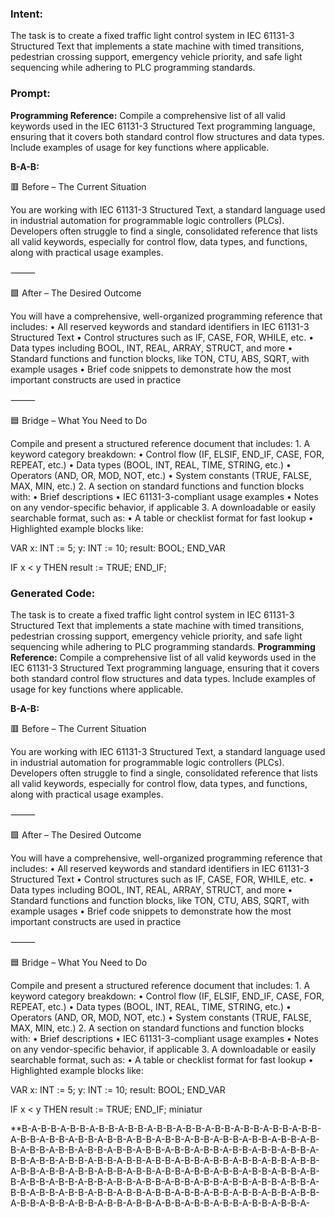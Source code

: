 ### Intent:
The task is to create a fixed traffic light control system in IEC 61131-3 Structured Text that implements a state machine with timed transitions, pedestrian crossing support, emergency vehicle priority, and safe light sequencing while adhering to PLC programming standards.

### Prompt:
**Programming Reference:**
Compile a comprehensive list of all valid keywords used in the IEC 61131-3 Structured Text programming language, ensuring that it covers both standard control flow structures and data types. Include examples of usage for key functions where applicable.

**B-A-B:**

🟥 Before – The Current Situation

You are working with IEC 61131-3 Structured Text, a standard language used in industrial automation for programmable logic controllers (PLCs). Developers often struggle to find a single, consolidated reference that lists all valid keywords, especially for control flow, data types, and functions, along with practical usage examples.

⸻

🟩 After – The Desired Outcome

You will have a comprehensive, well-organized programming reference that includes:
	•	All reserved keywords and standard identifiers in IEC 61131-3 Structured Text
	•	Control structures such as IF, CASE, FOR, WHILE, etc.
	•	Data types including BOOL, INT, REAL, ARRAY, STRUCT, and more
	•	Standard functions and function blocks, like TON, CTU, ABS, SQRT, with example usages
	•	Brief code snippets to demonstrate how the most important constructs are used in practice

⸻

🟦 Bridge – What You Need to Do

Compile and present a structured reference document that includes:
	1.	A keyword category breakdown:
	•	Control flow (IF, ELSIF, END_IF, CASE, FOR, REPEAT, etc.)
	•	Data types (BOOL, INT, REAL, TIME, STRING, etc.)
	•	Operators (AND, OR, MOD, NOT, etc.)
	•	System constants (TRUE, FALSE, MAX, MIN, etc.)
	2.	A section on standard functions and function blocks with:
	•	Brief descriptions
	•	IEC 61131-3-compliant usage examples
	•	Notes on any vendor-specific behavior, if applicable
	3.	A downloadable or easily searchable format, such as:
	•	A table or checklist format for fast lookup
	•	Highlighted example blocks like:

 VAR
  x: INT := 5;
  y: INT := 10;
  result: BOOL;
END_VAR

IF x < y THEN
  result := TRUE;
END_IF;

### Generated Code:
The task is to create a fixed traffic light control system in IEC 61131-3 Structured Text that implements a state machine with timed transitions, pedestrian crossing support, emergency vehicle priority, and safe light sequencing while adhering to PLC programming standards.
**Programming Reference:**
Compile a comprehensive list of all valid keywords used in the IEC 61131-3 Structured Text programming language, ensuring that it covers both standard control flow structures and data types. Include examples of usage for key functions where applicable.

**B-A-B:**

🟥 Before – The Current Situation

You are working with IEC 61131-3 Structured Text, a standard language used in industrial automation for programmable logic controllers (PLCs). Developers often struggle to find a single, consolidated reference that lists all valid keywords, especially for control flow, data types, and functions, along with practical usage examples.

⸻

🟩 After – The Desired Outcome

You will have a comprehensive, well-organized programming reference that includes:
	•	All reserved keywords and standard identifiers in IEC 61131-3 Structured Text
	•	Control structures such as IF, CASE, FOR, WHILE, etc.
	•	Data types including BOOL, INT, REAL, ARRAY, STRUCT, and more
	•	Standard functions and function blocks, like TON, CTU, ABS, SQRT, with example usages
	•	Brief code snippets to demonstrate how the most important constructs are used in practice

⸻

🟦 Bridge – What You Need to Do

Compile and present a structured reference document that includes:
	1.	A keyword category breakdown:
	•	Control flow (IF, ELSIF, END_IF, CASE, FOR, REPEAT, etc.)
	•	Data types (BOOL, INT, REAL, TIME, STRING, etc.)
	•	Operators (AND, OR, MOD, NOT, etc.)
	•	System constants (TRUE, FALSE, MAX, MIN, etc.)
	2.	A section on standard functions and function blocks with:
	•	Brief descriptions
	•	IEC 61131-3-compliant usage examples
	•	Notes on any vendor-specific behavior, if applicable
	3.	A downloadable or easily searchable format, such as:
	•	A table or checklist format for fast lookup
	•	Highlighted example blocks like:

 VAR
  x: INT := 5;
  y: INT := 10;
  result: BOOL;
END_VAR

IF x < y THEN
  result := TRUE;
END_IF;
 miniatur

**B-A-B-B-A-B-B-A-B-B-A-B-B-A-B-B-A-B-B-A-B-B-A-B-B-A-B-B-A-B-B-A-B-B-A-B-B-A-B-B-A-B-B-A-B-B-A-B-B-A-B-B-A-B-B-A-B-B-A-B-B-A-B-B-A-B-B-A-B-B-A-B-B-A-B-B-A-B-B-A-B-B-A-B-B-A-B-B-A-B-B-A-B-B-A-B-B-A-B-B-A-B-B-A-B-B-A-B-B-A-B-B-A-B-B-A-B-B-A-B-B-A-B-B-A-B-B-A-B-B-A-B-B-A-B-B-A-B-B-A-B-B-A-B-B-A-B-B-A-B-B-A-B-B-A-B-B-A-B-B-A-B-B-A-B-B-A-B-B-A-B-B-A-B-B-A-B-B-A-B-B-A-B-B-A-B-B-A-B-B-A-B-B-A-B-B-A-B-B-A-B-B-A-B-B-A-B-B-A-B-B-A-B-B-A-B-B-A-B-B-A-B-B-A-B-B-A-B-B-A-B-B-A-B-B-A-B-B-A-B-B-A-B-B-A-B-B-A-B-B-A-B-B-A-
